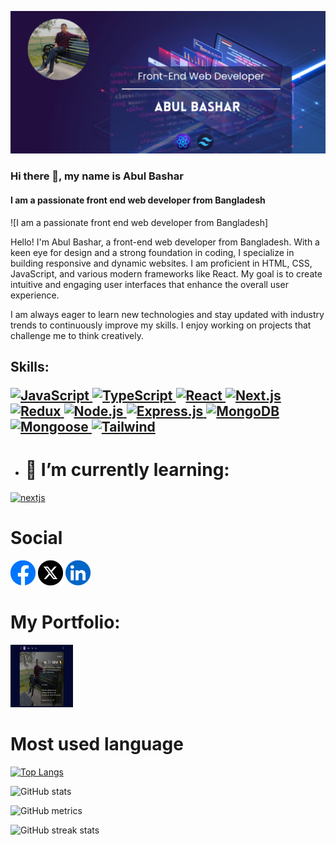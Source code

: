 ![logo](https://github.com/theabsparrow/theabsparrow/blob/main/Front-End%20Web%20Developer.png)
### Hi there 👋, my name is Abul Bashar
#### I am a passionate front end web developer from Bangladesh
![I am a passionate front end web developer from Bangladesh]

Hello! I'm Abul Bashar, a front-end web developer from Bangladesh. With a keen eye for design and a strong foundation in coding, I specialize in building responsive and dynamic websites. I am proficient in HTML, CSS, JavaScript, and various modern frameworks like React. My goal is to create intuitive and engaging user interfaces that enhance the overall user experience.

I am always eager to learn new technologies and stay updated with industry trends to continuously improve my skills. I enjoy working on projects that challenge me to think creatively.

## Skills:  <p align="left"> <a href="https://www.w3schools.com/js/" target="_blank" rel="noreferrer"> <img src="https://cdn.jsdelivr.net/gh/devicons/devicon@latest/icons/javascript/javascript-original.svg" alt="JavaScript" width="40" height="40"/> </a> <a href="https://www.typescriptlang.org/" target="_blank" rel="noreferrer"> <img src="https://cdn.jsdelivr.net/gh/devicons/devicon@latest/icons/typescript/typescript-original.svg" alt="TypeScript" width="40" height="40"/> </a> <a href="https://react.dev/" target="_blank" rel="noreferrer"> <img src="https://cdn.jsdelivr.net/gh/devicons/devicon@latest/icons/react/react-original-wordmark.svg" alt="React" width="40" height="40"/> </a> <a href="https://nextjs.org/" target="_blank" rel="noreferrer"> <img src="https://cdn.jsdelivr.net/gh/devicons/devicon@latest/icons/nextjs/nextjs-original.svg" alt="Next.js" width="40" height="40"/> </a> <a href="https://redux.js.org/" target="_blank" rel="noreferrer"> <img src="https://cdn.jsdelivr.net/gh/devicons/devicon@latest/icons/redux/redux-original.svg" alt="Redux" width="40" height="40"/> </a> <a href="https://nodejs.org" target="_blank" rel="noreferrer"> <img src="https://cdn.jsdelivr.net/gh/devicons/devicon@latest/icons/nodejs/nodejs-original.svg" alt="Node.js" width="40" height="40"/> </a> <a href="https://expressjs.com/" target="_blank" rel="noreferrer"> <img src="https://cdn.jsdelivr.net/gh/devicons/devicon@latest/icons/express/express-original.svg" alt="Express.js" width="40" height="40"/> </a> <a href="https://www.mongodb.com/" target="_blank" rel="noreferrer"> <img src="https://cdn.jsdelivr.net/gh/devicons/devicon@latest/icons/mongodb/mongodb-original-wordmark.svg" alt="MongoDB" width="40" height="40"/> </a> <a href="https://mongoosejs.com/" target="_blank" rel="noreferrer"> <img src="https://cdn.jsdelivr.net/gh/devicons/devicon@latest/icons/mongoose/mongoose-original-wordmark.svg" alt="Mongoose" width="40" height="40"/> </a> <a href="https://tailwindcss.com/" target="_blank" rel="noreferrer"> <img src="https://cdn.jsdelivr.net/gh/devicons/devicon@latest/icons/tailwindcss/tailwindcss-original.svg" alt="Tailwind" width="40" height="40"/> </a> </p>

-  # 🌱 I’m currently learning: 
<a href="https://www.postgresql.org/" target="_blank" rel="noreferrer"> <img src="https://cdn.jsdelivr.net/gh/devicons/devicon@latest/icons/postgresql/postgresql-original.svg" alt="nextjs" width="35" height="35"/> </a>

 # Social
 [<img src='https://github.com/theabsparrow/theabsparrow/blob/main/facebook.png' alt='facebook' height='40'>](https://www.facebook.com/theabsparrow)  [<img src='https://github.com/theabsparrow/theabsparrow/blob/main/twitter.png' alt='twitter' height='40'>](https://twitter.com/theabsparrow)  [<img src='https://github.com/theabsparrow/theabsparrow/blob/main/linkedin.png' alt='linkedin' height='40'>](https://www.linkedin.com/in/theabsparrow/)

# My Portfolio: 
[<img src='https://github.com/theabsparrow/theabsparrow/blob/main/theabsparrow.webp' alt='portfolio' height='100' width='100'>](https://theabsparrow.vercel.app/)

# Most used language
[![Top Langs](https://github-readme-stats.vercel.app/api/top-langs/?username=theabsparrow)](https://github.com/anuraghazra/github-readme-stats)

![GitHub stats](https://github-readme-stats.vercel.app/api?username=theabsparrow&show_icons=true)  

![GitHub metrics](https://metrics.lecoq.io/theabsparrow)  

![GitHub streak stats](https://streak-stats.demolab.com/?user=theabsparrow)  


